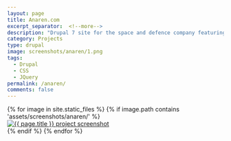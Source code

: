 ```yaml
---
layout: page
title: Anaren.com
excerpt_separator:  <!--more-->
description: "Drupal 7 site for the space and defence company featuring product tables with over 700 products, landing pages on supported markets, and content reviewed by stake-holders."
category: Projects
type: drupal
image: screenshots/anaren/1.png
tags:
  - Drupal
  - CSS
  - JQuery 
permalink: /anaren/
comments: false
---
```


<div class="owl-carousel owl-theme">
	{% for image in site.static_files %}
	    {% if image.path contains 'assets/screenshots/anaren/' %}
	    <div> 
	    	<a href="{{ site.baseurl }}{{ image.path }}" >
	        	<img src="{{ site.baseurl }}{{ image.path }}" alt="{{ page.title }} project screenshot" />
	    	</a>
	    </div>
	    {% endif %}
	{% endfor %}
</div>

<script type="text/javascript">
    function run(agent) {
  agent.show();

  // add stuff here:
  agent.play("GestureUp");
  agent.speak("Feel free to click the images to check them out full screen.");

  setTimeout(function() {
    agent.play("CheckingSomething");

    setTimeout(function() {
      agent.play('Congratulate');

      setTimeout(function() {
        agent.speak("Hello 1997!");

        agent.play("Pleased");

      }, 2000);
    }, 4000);
  }, 3000);
}

document.addEventListener('DOMContentLoaded', function() {
  clippy.load('Clippy', run);
});
</script>

<script>
	$('.owl-carousel').owlCarousel({
    lazyLoad:true,
    loop:true,
    margin:10,
    responsiveClass:true,
    responsive:{
        0:{
            items:1,
            nav:true
        },
        600:{
            items:3,
            nav:false
        },
        1000:{
            items:4,
            nav:true,
            loop:false
        }
    }
})
</script>